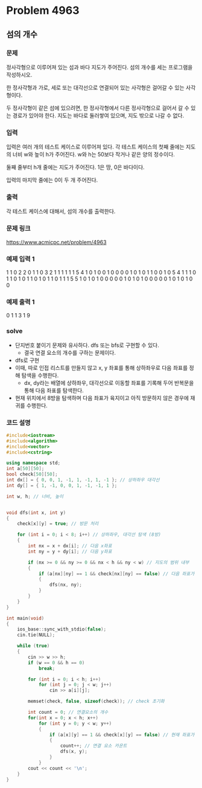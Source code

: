 # Problem 4963

## 섬의 개수

### 문제
정사각형으로 이루어져 있는 섬과 바다 지도가 주어진다. 섬의 개수를 세는 프로그램을 작성하시오.

한 정사각형과 가로, 세로 또는 대각선으로 연결되어 있는 사각형은 걸어갈 수 있는 사각형이다.

두 정사각형이 같은 섬에 있으려면, 한 정사각형에서 다른 정사각형으로 걸어서 갈 수 있는 경로가 있어야 한다. 지도는 바다로 둘러쌓여 있으며, 지도 밖으로 나갈 수 없다.

### 입력
입력은 여러 개의 테스트 케이스로 이루어져 있다. 각 테스트 케이스의 첫째 줄에는 지도의 너비 w와 높이 h가 주어진다. w와 h는 50보다 작거나 같은 양의 정수이다.

둘째 줄부터 h개 줄에는 지도가 주어진다. 1은 땅, 0은 바다이다.

입력의 마지막 줄에는 0이 두 개 주어진다.

### 출력
각 테스트 케이스에 대해서, 섬의 개수를 출력한다.

### 문제 링크
<https://www.acmicpc.net/problem/4963>

### 예제 입력 1
1 1
0
2 2
0 1
1 0
3 2
1 1 1
1 1 1
5 4
1 0 1 0 0
1 0 0 0 0
1 0 1 0 1
1 0 0 1 0
5 4
1 1 1 0 1
1 0 1 0 1
1 0 1 0 1
1 0 1 1 1
5 5
1 0 1 0 1
0 0 0 0 0
1 0 1 0 1
0 0 0 0 0
1 0 1 0 1
0 0

### 예제 출력 1
0
1
1
3
1
9

### solve
- 단지번호 붙이기 문제와 유사하다. dfs 또는 bfs로 구현할 수 있다.
	- 결국 연결 요소의 개수를 구하는 문제이다.
- dfs로 구현
- 이때, 따로 인접 리스트를 만들지 않고 x, y 좌표를 통해 상하좌우로 다음 좌표를 정해 탐색을 수행한다.
	- dx, dy라는 배열에 상하좌우, 대각선으로 이동할 좌표를 기록해 두어 반복문을 통해 다음 좌표를 탐색한다.
- 현재 위치에서 8방을 탐색하며 다음 좌표가 육지이고 아직 방문하지 않은 경우에 재귀를 수행한다.



### 코드 설명
```C++
#include<iostream>
#include<algorithm>
#include<vector>
#include<cstring>

using namespace std;
int a[50][50];
bool check[50][50];
int dx[] = { 0, 0, 1, -1, 1, -1, 1, -1 }; // 상하좌우 대각선
int dy[] = { 1, -1, 0, 0, 1, -1, -1, 1 };

int w, h; // 너비, 높이


void dfs(int x, int y)
{
	check[x][y] = true; // 방문 처리

	for (int i = 0; i < 8; i++) // 상하좌우, 대각선 탐색 (8방)
	{
		int nx = x + dx[i]; // 다음 x좌표
		int ny = y + dy[i]; // 다음 y좌표

		if (nx >= 0 && ny >= 0 && nx < h && ny < w) // 지도의 범위 내부
		{
			if (a[nx][ny] == 1 && check[nx][ny] == false) // 다음 좌표가 육지이고 방문하지 않았다면
			{
				dfs(nx, ny);
			}
		}
	}
}

int main(void)
{
	ios_base::sync_with_stdio(false);
	cin.tie(NULL);

	while (true)
	{
		cin >> w >> h;
		if (w == 0 && h == 0)
			break;

		for (int i = 0; i < h; i++)
			for (int j = 0; j < w; j++)
				cin >> a[i][j];

		memset(check, false, sizeof(check)); // check 초기화

		int count = 0; // 연결요소의 개수
		for(int x = 0; x < h; x++)
			for (int y = 0; y < w; y++)
			{
				if (a[x][y] == 1 && check[x][y] == false) // 현재 좌표가 육지이고 방문하지 않은 경우
				{
					count++; // 연결 요소 카운트
					dfs(x, y);
				}
			}
		cout << count << '\n';
	}
}
```
